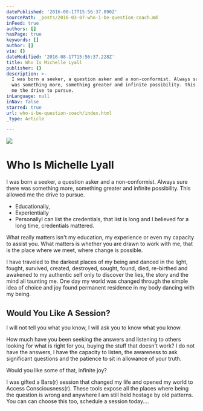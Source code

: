 ```yaml
---
datePublished: '2016-08-17T15:56:37.890Z'
sourcePath: _posts/2016-03-07-who-i-be-question-coach.md
inFeed: true
authors: []
hasPage: true
keywords: []
author: []
via: {}
dateModified: '2016-08-17T15:56:37.228Z'
title: Who Is Michelle Lyall
publisher: {}
description: >-
  I was born a seeker, a question asker and a non-conformist. Always sure there
  was something more, something greater and infinite possibility. This allowed
  me the drive to pursue. 
inLanguage: null
inNav: false
starred: true
url: who-i-be-question-coach/index.html
_type: Article

---
```

![](https://the-grid-user-content.s3-us-west-2.amazonaws.com/a3ad662f-676a-452e-b762-7ce57d5f40de.png)

# Who Is Michelle Lyall

I was born a seeker, a question asker and a non-conformist. Always sure there was something more, something greater and infinite possibility. This allowed me the drive to pursue. 

* Educationally, 
* Experientially 
* PersonallyI can list the credentials, that list is long and I believed for a long time, credentials mattered.

What really matters isn't my education, my experience or even my capacity to assist you. What matters is whether you are drawn to work with me, that is the place where we meet, where change is possible.

I have traveled to the darkest places of my being and danced in the light, fought, survived, created, destroyed, sought, found, died, re-birthed and awakened to my authentic self only to discover the lies, the story and the mind all taunting me. One day my world was changed through the simple idea of choice and joy found permanent residence in my body dancing with my being.

## Would You Like A Session?

I will not tell you what you know, I will ask you to know what you know.

How much have you been seeking the answers and listening to others looking for what is right for you, buying the stuff that doesn't work? I do not have the answers, I have the capacity to listen, the awareness to ask significant questions and the patience to sit in allowance of your truth.

Would you like some of that, infinite joy?

I was gifted a Bars(r) session that changed my life and opened my world to Access Consciousness(r). These tools expose all the places where being the question is wrong and anywhere I am still held hostage by old patterns. You can can choose this too, schedule a session today....